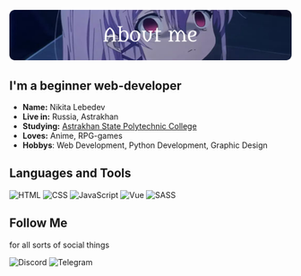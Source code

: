 <div>

![Header](https://github.com/Nicanev/Nicanev/blob/main/img/about-me.png)

## I'm a beginner web-developer

- **Name:** Nikita Lebedev
- **Live in:** Russia, Astrakhan
- **Studying:** [Astrakhan State Polytechnic College](https://www.aspc-edu.ru/)
- **Loves:** Anime, RPG-games
- **Hobbys**: Web Development, Python Development, Graphic Design

## Languages and Tools

![HTML](https://img.shields.io/badge/-HTML-000000?style=for-the-badge&logo=HTML5)
![CSS](https://img.shields.io/badge/-CSS-000000?style=for-the-badge&logo=CSS3&logoColor=2965F1)
![JavaScript](https://img.shields.io/badge/-JavaScript-000000?style=for-the-badge&logo=JavaScript)
![Vue](https://img.shields.io/badge/-Vue.js-000000?style=for-the-badge&logo=Vue.js)
![SASS](https://img.shields.io/badge/-SASS-000000?style=for-the-badge&logo=SASS)

## Follow Me

for all sorts of social things

![Discord](https://img.shields.io/badge/CyberSnake%20-%231DA1F2.svg?&style=for-the-badge&logo=Discord&logoColor=white)
![Telegram](https://img.shields.io/badge/LegendaryDarkLord%20-%2CA5E0.svg?&style=for-the-badge&logo=Telegram&logoColor=white)

</div>
